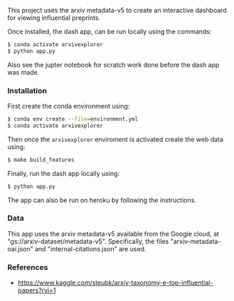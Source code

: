 This project uses the arxiv metadata-v5 to create an interactive dashboard for viewing influential preprints.

Once installed, the dash app, can be run locally using the commands:

```bash
$ conda activate arxivexplorer
$ python app.py
```

Also see the jupter notebook for scratch work done before the dash app was made.

### Installation

First create the conda environment using:

```bash
$ conda env create --file=environment.yml
$ conda activate arxivexplorer
```

Then once the `arxivexplorer` enviroment is activated create the web data using:

```bash
$ make build_features
```

Finally, run the dash app locally using:

```bash
$ python app.py
```

The app can also be run on heroku by following the instructions.

### Data

This app uses the arxiv metadata-v5 available from the Google cloud, at "gs://arxiv-dataset/metadata-v5". Specifically, the files "arxiv-metadata-oai.json" and "internal-citations.json" are used.

### References
* https://www.kaggle.com/steubk/arxiv-taxonomy-e-top-influential-papers?rvi=1